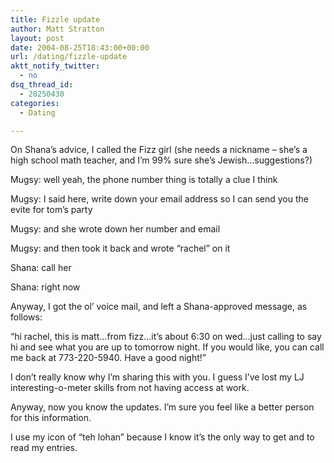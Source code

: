 ```yaml
---
title: Fizzle update
author: Matt Stratton
layout: post
date: 2004-08-25T18:43:00+00:00
url: /dating/fizzle-update
aktt_notify_twitter:
  - no
dsq_thread_id:
  - 28250430
categories:
  - Dating

---
```

On Shana&#8217;s advice, I called the Fizz girl (she needs a nickname &#8211; she&#8217;s a high school math teacher, and I&#8217;m 99% sure she&#8217;s Jewish&#8230;suggestions?)

Mugsy: well yeah, the phone number thing is totally a clue I think
  
Mugsy: I said here, write down your email address so I can send you the evite for tom&#8217;s party
  
Mugsy: and she wrote down her number and email
  
Mugsy: and then took it back and wrote &#8220;rachel&#8221; on it
  
Shana: call her
  
Shana: right now

Anyway, I got the ol&#8217; voice mail, and left a Shana-approved message, as follows:

&#8220;hi rachel, this is matt&#8230;from fizz&#8230;it&#8217;s about 6:30 on wed&#8230;just calling to say hi and see what you are up to tomorrow night. If you would like, you can call me back at 773-220-5940. Have a good night!&#8221;

I don&#8217;t really know why I&#8217;m sharing this with you. I guess I&#8217;ve lost my LJ interesting-o-meter skills from not having access at work.

Anyway, now you know the updates. I&#8217;m sure you feel like a better person for this information.

I use my icon of &#8220;teh lohan&#8221; because I know it&#8217;s the only way to get and to read my entries.